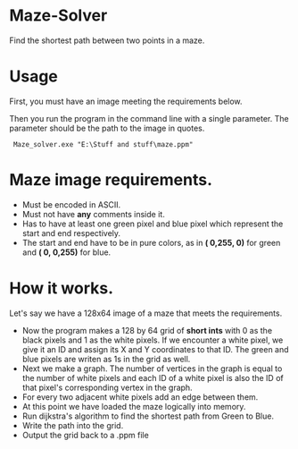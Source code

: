 # Maze-Solver
Find the shortest path between two points in a maze.

# Usage
First, you must have an image meeting the requirements below.

Then you run the program in the command line with a single parameter.
The parameter should be the path to the image in quotes.
```
 Maze_solver.exe "E:\Stuff and stuff\maze.ppm"
```

# Maze image requirements.
- Must be encoded in ASCII.
- Must not have **any** comments inside it.
- Has to have at least one green pixel and blue pixel which represent the start and end respectively.
- The start and end have to be in pure colors, as in **(  0,255,  0)** for green and **(  0,  0,255)** for blue.

# How it works.
Let's say we have a 128x64 image of a maze that meets the requirements.

- Now the program makes a 128 by 64 grid of __short ints__ with 0 as the black pixels and 1 as the white pixels. If we encounter a white pixel, we give it an ID and assign its X and Y coordinates to that ID. The green and blue pixels are writen as 1s in the grid as well.
- Next we make a graph. The number of vertices in the graph is equal to the number of white pixels and each ID of a white pixel is also the ID of that pixel's corresponding vertex in the graph.
- For every two adjacent white pixels add an edge between them.
- At this point we have loaded the maze logically into memory.
- Run dijkstra's algorithm to find the shortest path from Green to Blue.
- Write the path into the grid.
- Output the grid back to a .ppm file
